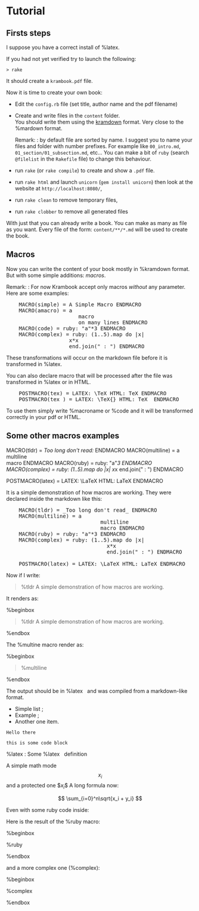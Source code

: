# Tutorial

## Firsts steps

I suppose you have a correct install of %latex.

If you had not yet verified try to launch the following:

    > rake

It should create a `krambook.pdf` file.

Now it is time to create your own book:

- Edit the `config.rb` file (set title, author name and the pdf filename)
- Create and write files in the `content` folder.  
  You should write them using the [kramdown](http://kramdown.rubyforge.org/) format. 
  Very close to the %mardown format.

  Remark: 
  : by default file are sorted by name.  I suggest you to name your files and folder with number prefixes.  For example like `00_intro.md`, `01_section/01_subsection.md`, etc...  You can make a bit of `ruby` (search `@filelist` in the `Rakefile` file) to change this behaviour.

- run `rake` (or `rake compile`) to create and show a `.pdf` file.
- run `rake html` and launch `unicorn` (`gem install unicorn`) then look at the website at `http://localhost:8080/`,
- run `rake clean` to remove temporary files,
- run `rake clobber` to remove all generated files


With just that you can already write a book.
You can make as many as file as you want. 
Every file of the form: `content/**/*.md` will be used to create the book.

## Macros

Now you can write the content of your book mostly in %kramdown format.
But with some simple additions: _macros_.

Remark:
: For now Krambook accept only macros _without_ any parameter. Here are some examples:

<pre>
    &#x004d;ACRO(simple) = A Simple Macro ENDMACRO
    &#x004d;ACRO(amacro) = a  
                       macro  
                       on many lines ENDMACRO
    &#x004d;ACRO(code) = ruby: "a"*3 ENDMACRO
    &#x004d;ACRO(complex) = ruby: (1..5).map do |x|
                    x*x
                    end.join(" : ") ENDMACRO
</pre>

These transformations will occur on the markdown file before it is transformed in %latex.

You can also declare macro that will be processed after the file was transformed in %latex or in HTML.

<pre>
    &#x0050;OSTMACRO(tex) = LATEX: \TeX HTML: TeX ENDMACRO
    &#x0050;OSTMACRO(tex_) = LATEX: \TeX{} HTML: TeX  ENDMACRO
</pre>

To use them simply write \%macroname or \%code
and it will be transformed correctly in your pdf or HTML.

## Some other macros examples

MACRO(tldr) = _Too long don't read:_ ENDMACRO
MACRO(multiline) = a  
multiline  
macro ENDMACRO
MACRO(ruby) = ruby: "a"*3 ENDMACRO
MACRO(complex) = ruby: (1..5).map do |x| 
x*x 
end.join(" : ") ENDMACRO

POSTMACRO(latex) = LATEX: \LaTeX HTML: LaTeX ENDMACRO

It is a simple demonstration of how macros are working.
They were declared inside the markdown like this:

<pre>
    &#x004d;ACRO(tldr) = _Too long don't read_ ENDMACRO
    &#x004d;ACRO(multiline) = a  
                              multiline  
                              macro ENDMACRO
    &#x004d;ACRO(ruby) = ruby: "a"*3 ENDMACRO
    &#x004d;ACRO(complex) = ruby: (1..5).map do |x| 
                                x*x 
                                end.join(" : ") ENDMACRO
    
    &#x0050;OSTMACRO(latex) = LATEX: \LaTeX HTML: LaTeX ENDMACRO
</pre>

Now if I write:

> \%tldr A simple demonstration of how macros are working.

It renders as:

%beginbox

> %tldr A simple demonstration of how macros are working.

%endbox

The \%multine macro render as:

%beginbox

> %multiline

%endbox

The output should be in %latex &nbsp; and 
was compiled from a markdown-like format.

- Simple list ;
- Example ;
- Another one item.

~~~~~
Hello there

this is some code block
~~~~~

%latex
: Some %latex &nbsp; definition

A simple math mode $$x_i$$ and a protected one \$$x_i\$$
A long formula now:

$$ \sum_{i=0}^n\sqrt{x_i + y_i} $$

Even with some ruby code inside:

Here is the result of the \%ruby macro:

%beginbox

%ruby

%endbox

and a more complex one (\%complex):

%beginbox

%complex

%endbox
